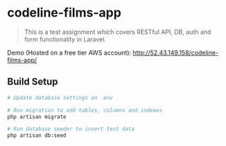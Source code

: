 # codeline-films-app

> This is a test assignment which covers RESTful API, DB, auth and form functionality in Laravel.

Demo (Hosted on a free tier AWS account): http://52.43.149.158/codeline-films-app/

## Build Setup

``` bash
# Update database settings on .env

# Run migration to add tables, columns and indexes
php artisan migrate

# Run database seeder to insert test data
php artisan db:seed